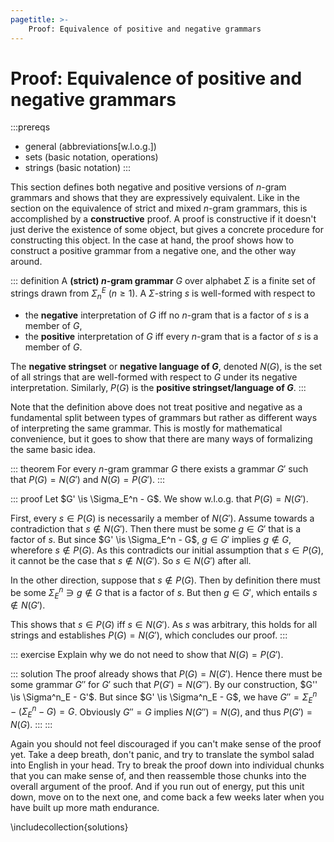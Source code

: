 ```yaml
---
pagetitle: >-
    Proof: Equivalence of positive and negative grammars
---
```


# Proof: Equivalence of positive and negative grammars

:::prereqs
- general (abbreviations[w.l.o.g.])
- sets (basic notation, operations)
- strings (basic notation)
:::

This section defines both negative and positive versions of $n$-gram grammars and shows that they are expressively equivalent.
Like in the section on the equivalence of strict and mixed $n$-gram grammars, this is accomplished by a **constructive** proof.
A proof is constructive if it doesn't just derive the existence of some object, but gives a concrete procedure for constructing this object.
In the case at hand, the proof shows how to construct a positive grammar from a negative one, and the other way around.

::: definition
A **(strict) $n$-gram grammar** $G$ over alphabet $\Sigma$ is a finite set of strings drawn from $\Sigma^E_n$ ($n \geq 1$).
A $\Sigma$-string $s$ is well-formed with respect to

- the **negative** interpretation of $G$ iff no $n$-gram that is a factor of $s$ is a member of $G$,
- the **positive** interpretation of $G$ iff every $n$-gram that is a factor of $s$ is a member of $G$.

The **negative stringset** or **negative language of $G$**, denoted $N(G)$, is the set of all strings that are well-formed with respect to $G$ under its negative interpretation.
Similarly, $P(G)$ is the **positive stringset/language of $G$**.
:::

Note that the definition above does not treat positive and negative as a fundamental split between types of grammars but rather as different ways of interpreting the same grammar.
This is mostly for mathematical convenience, but it goes to show that there are many ways of formalizing the same basic idea.

::: theorem
For every $n$-gram grammar $G$ there exists a grammar $G'$ such that $P(G) = N(G')$ and $N(G) = P(G')$.
:::

::: proof
Let $G' \is \Sigma_E^n - G$.
We show w.l.o.g. that $P(G) = N(G')$.

First, every $s \in P(G)$ is necessarily a member of $N(G')$.
Assume towards a contradiction that $s \notin N(G')$.
Then there must be some $g \in G'$ that is a factor of $s$.
But since $G' \is \Sigma_E^n - G$, $g \in G'$ implies $g \notin G$, wherefore $s \notin P(G)$.
As this contradicts our initial assumption that $s \in P(G)$, it cannot be the case that $s \notin N(G')$.
So $s \in N(G')$ after all.

In the other direction, suppose that $s \notin P(G)$.
Then by definition there must be some $\Sigma_E^n \ni g \notin G$ that is a factor of $s$.
But then $g \in G'$, which entails $s \notin N(G')$.

This shows that $s \in P(G)$ iff $s \in N(G')$.
As $s$ was arbitrary, this holds for all strings and establishes $P(G)=N(G')$, which concludes our proof.
:::

::: exercise
Explain why we do not need to show that $N(G) = P(G')$.

::: solution
The proof already shows that $P(G) = N(G')$.
Hence there must be some grammar $G''$ for $G'$ such that $P(G') = N(G'')$.
By our construction, $G'' \is \Sigma^n_E - G'$.
But since $G' \is \Sigma^n_E - G$, we have $G'' = \Sigma^n_E - (\Sigma^n_E - G) = G$.
Obviously $G'' = G$ implies $N(G'') = N(G)$, and thus $P(G') = N(G)$.
:::
:::

Again you should not feel discouraged if you can't make sense of the proof yet.
Take a deep breath, don't panic, and try to translate the symbol salad into English in your head.
Try to break the proof down into individual chunks that you can make sense of, and then reassemble those chunks into the overall argument of the proof.
And if you run out of energy, put this unit down, move on to the next one, and come back a few weeks later when you have built up more math endurance.

\includecollection{solutions}
